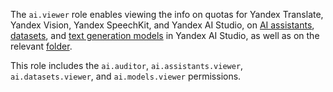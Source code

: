 The `ai.viewer` role enables viewing the info on quotas for Yandex Translate, Yandex Vision, Yandex SpeechKit, and Yandex AI Studio, on [AI assistants](../../ai-studio/concepts/assistant/index.md), [datasets](../../ai-studio/dataset/api-ref/grpc/index.md), and [text generation models](../../ai-studio/concepts/generation/models.md) in Yandex AI Studio, as well as on the relevant [folder](../../resource-manager/concepts/resources-hierarchy.md#folder).

This role includes the `ai.auditor`, `ai.assistants.viewer`, `ai.datasets.viewer`, and `ai.models.viewer` permissions.
